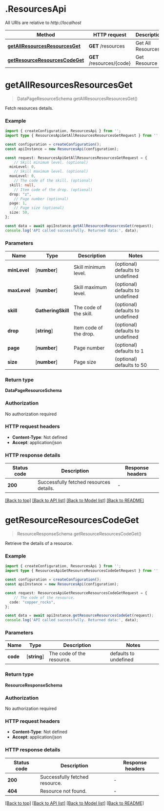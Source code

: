# .ResourcesApi

All URIs are relative to *http://localhost*

Method | HTTP request | Description
------------- | ------------- | -------------
[**getAllResourcesResourcesGet**](ResourcesApi.md#getAllResourcesResourcesGet) | **GET** /resources | Get All Resources
[**getResourceResourcesCodeGet**](ResourcesApi.md#getResourceResourcesCodeGet) | **GET** /resources/{code} | Get Resource


# **getAllResourcesResourcesGet**
> DataPageResourceSchema getAllResourcesResourcesGet()

Fetch resources details.

### Example


```typescript
import { createConfiguration, ResourcesApi } from '';
import type { ResourcesApiGetAllResourcesResourcesGetRequest } from '';

const configuration = createConfiguration();
const apiInstance = new ResourcesApi(configuration);

const request: ResourcesApiGetAllResourcesResourcesGetRequest = {
    // Skill minimum level. (optional)
  minLevel: 0,
    // Skill maximum level. (optional)
  maxLevel: 0,
    // The code of the skill. (optional)
  skill: null,
    // Item code of the drop. (optional)
  drop: "z",
    // Page number (optional)
  page: 1,
    // Page size (optional)
  size: 50,
};

const data = await apiInstance.getAllResourcesResourcesGet(request);
console.log('API called successfully. Returned data:', data);
```


### Parameters

Name | Type | Description  | Notes
------------- | ------------- | ------------- | -------------
 **minLevel** | [**number**] | Skill minimum level. | (optional) defaults to undefined
 **maxLevel** | [**number**] | Skill maximum level. | (optional) defaults to undefined
 **skill** | **GatheringSkill** | The code of the skill. | (optional) defaults to undefined
 **drop** | [**string**] | Item code of the drop. | (optional) defaults to undefined
 **page** | [**number**] | Page number | (optional) defaults to 1
 **size** | [**number**] | Page size | (optional) defaults to 50


### Return type

**DataPageResourceSchema**

### Authorization

No authorization required

### HTTP request headers

 - **Content-Type**: Not defined
 - **Accept**: application/json


### HTTP response details
| Status code | Description | Response headers |
|-------------|-------------|------------------|
**200** | Successfully fetched resources details. |  -  |

[[Back to top]](#) [[Back to API list]](README.md#documentation-for-api-endpoints) [[Back to Model list]](README.md#documentation-for-models) [[Back to README]](README.md)

# **getResourceResourcesCodeGet**
> ResourceResponseSchema getResourceResourcesCodeGet()

Retrieve the details of a resource.

### Example


```typescript
import { createConfiguration, ResourcesApi } from '';
import type { ResourcesApiGetResourceResourcesCodeGetRequest } from '';

const configuration = createConfiguration();
const apiInstance = new ResourcesApi(configuration);

const request: ResourcesApiGetResourceResourcesCodeGetRequest = {
    // The code of the resource.
  code: "copper_rocks",
};

const data = await apiInstance.getResourceResourcesCodeGet(request);
console.log('API called successfully. Returned data:', data);
```


### Parameters

Name | Type | Description  | Notes
------------- | ------------- | ------------- | -------------
 **code** | [**string**] | The code of the resource. | defaults to undefined


### Return type

**ResourceResponseSchema**

### Authorization

No authorization required

### HTTP request headers

 - **Content-Type**: Not defined
 - **Accept**: application/json


### HTTP response details
| Status code | Description | Response headers |
|-------------|-------------|------------------|
**200** | Successfully fetched resource. |  -  |
**404** | Resource not found. |  -  |

[[Back to top]](#) [[Back to API list]](README.md#documentation-for-api-endpoints) [[Back to Model list]](README.md#documentation-for-models) [[Back to README]](README.md)


